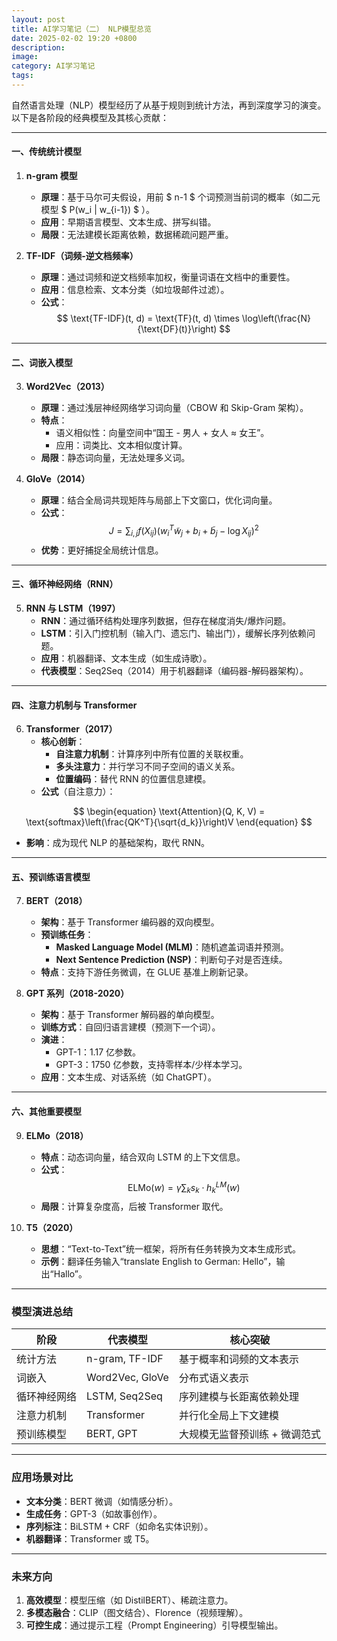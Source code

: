 ```yaml
---
layout: post
title: AI学习笔记（二） NLP模型总览
date: 2025-02-02 19:20 +0800
description:
image:
category: AI学习笔记
tags:
---
```


自然语言处理（NLP）模型经历了从基于规则到统计方法，再到深度学习的演变。以下是各阶段的经典模型及其核心贡献：

---

#### **一、传统统计模型**
1. **n-gram 模型**  
   - **原理**：基于马尔可夫假设，用前 $ n-1 $ 个词预测当前词的概率（如二元模型 $ P(w_i | w_{i-1}) $ ）。  
   - **应用**：早期语言模型、文本生成、拼写纠错。  
   - **局限**：无法建模长距离依赖，数据稀疏问题严重。

2. **TF-IDF（词频-逆文档频率）**  
   - **原理**：通过词频和逆文档频率加权，衡量词语在文档中的重要性。  
   - **应用**：信息检索、文本分类（如垃圾邮件过滤）。  
   - **公式**：$$ \text{TF-IDF}(t, d) = \text{TF}(t, d) \times \log\left(\frac{N}{\text{DF}(t)}\right) $$

---

#### **二、词嵌入模型**
3. **Word2Vec（2013）**  
   - **原理**：通过浅层神经网络学习词向量（CBOW 和 Skip-Gram 架构）。  
   - **特点**：  
     - 语义相似性：向量空间中“国王 - 男人 + 女人 ≈ 女王”。  
     - 应用：词类比、文本相似度计算。  
   - **局限**：静态词向量，无法处理多义词。

4. **GloVe（2014）**  
   - **原理**：结合全局词共现矩阵与局部上下文窗口，优化词向量。  
   - **公式**：$$ J = \sum_{i,j} f(X_{ij}) (w_i^T \tilde{w}_j + b_i + \tilde{b}_j - \log X_{ij})^2 $$  
   - **优势**：更好捕捉全局统计信息。

---

#### **三、循环神经网络（RNN）**
5. **RNN 与 LSTM（1997）**  
   - **RNN**：通过循环结构处理序列数据，但存在梯度消失/爆炸问题。  
   - **LSTM**：引入门控机制（输入门、遗忘门、输出门），缓解长序列依赖问题。  
   - **应用**：机器翻译、文本生成（如生成诗歌）。  
   - **代表模型**：Seq2Seq（2014）用于机器翻译（编码器-解码器架构）。

---

#### **四、注意力机制与 Transformer**
6. **Transformer（2017）**  
   - **核心创新**：  
     - **自注意力机制**：计算序列中所有位置的关联权重。  
     - **多头注意力**：并行学习不同子空间的语义关系。  
     - **位置编码**：替代 RNN 的位置信息建模。  
   - **公式**（自注意力）：  

$$
\begin{equation}
   \text{Attention}(Q, K, V) = \text{softmax}\left(\frac{QK^T}{\sqrt{d_k}}\right)V
\end{equation}
$$

   - **影响**：成为现代 NLP 的基础架构，取代 RNN。

---

#### **五、预训练语言模型**
7. **BERT（2018）**  
   - **架构**：基于 Transformer 编码器的双向模型。  
   - **预训练任务**：  
     - **Masked Language Model (MLM)**：随机遮盖词语并预测。  
     - **Next Sentence Prediction (NSP)**：判断句子对是否连续。  
   - **特点**：支持下游任务微调，在 GLUE 基准上刷新记录。

8. **GPT 系列（2018-2020）**  
   - **架构**：基于 Transformer 解码器的单向模型。  
   - **训练方式**：自回归语言建模（预测下一个词）。  
   - **演进**：  
     - GPT-1：1.17 亿参数。  
     - GPT-3：1750 亿参数，支持零样本/少样本学习。  
   - **应用**：文本生成、对话系统（如 ChatGPT）。

---

#### **六、其他重要模型**
9. **ELMo（2018）**  
   - **特点**：动态词向量，结合双向 LSTM 的上下文信息。  
   - **公式**：$$ \text{ELMo}(w) = \gamma \sum_{k} s_k \cdot h_{k}^{LM}(w) $$  
   - **局限**：计算复杂度高，后被 Transformer 取代。

10. **T5（2020）**  
    - **思想**：“Text-to-Text”统一框架，将所有任务转换为文本生成形式。  
    - **示例**：翻译任务输入“translate English to German: Hello”，输出“Hallo”。

---

### **模型演进总结**
| **阶段**     | **代表模型**    | **核心突破**                  |
| ------------ | --------------- | ----------------------------- |
| 统计方法     | n-gram, TF-IDF  | 基于概率和词频的文本表示      |
| 词嵌入       | Word2Vec, GloVe | 分布式语义表示                |
| 循环神经网络 | LSTM, Seq2Seq   | 序列建模与长距离依赖处理      |
| 注意力机制   | Transformer     | 并行化全局上下文建模          |
| 预训练模型   | BERT, GPT       | 大规模无监督预训练 + 微调范式 |

---

### **应用场景对比**
- **文本分类**：BERT 微调（如情感分析）。  
- **生成任务**：GPT-3（如故事创作）。  
- **序列标注**：BiLSTM + CRF（如命名实体识别）。  
- **机器翻译**：Transformer 或 T5。

---

### **未来方向**
1. **高效模型**：模型压缩（如 DistilBERT）、稀疏注意力。  
2. **多模态融合**：CLIP（图文结合）、Florence（视频理解）。  
3. **可控生成**：通过提示工程（Prompt Engineering）引导模型输出。
